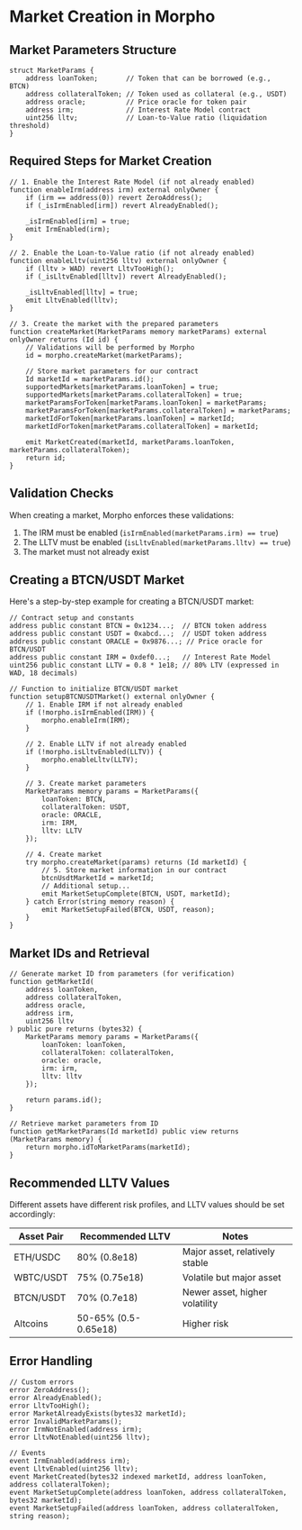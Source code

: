 # Market Creation in Morpho

## Market Parameters Structure

```solidity
struct MarketParams {
    address loanToken;       // Token that can be borrowed (e.g., BTCN)
    address collateralToken; // Token used as collateral (e.g., USDT)
    address oracle;          // Price oracle for token pair
    address irm;             // Interest Rate Model contract
    uint256 lltv;            // Loan-to-Value ratio (liquidation threshold)
}
```

## Required Steps for Market Creation

```solidity
// 1. Enable the Interest Rate Model (if not already enabled)
function enableIrm(address irm) external onlyOwner {
    if (irm == address(0)) revert ZeroAddress();
    if (_isIrmEnabled[irm]) revert AlreadyEnabled();
    
    _isIrmEnabled[irm] = true;
    emit IrmEnabled(irm);
}

// 2. Enable the Loan-to-Value ratio (if not already enabled)
function enableLltv(uint256 lltv) external onlyOwner {
    if (lltv > WAD) revert LltvTooHigh();
    if (_isLltvEnabled[lltv]) revert AlreadyEnabled();
    
    _isLltvEnabled[lltv] = true;
    emit LltvEnabled(lltv);
}

// 3. Create the market with the prepared parameters
function createMarket(MarketParams memory marketParams) external onlyOwner returns (Id id) {
    // Validations will be performed by Morpho
    id = morpho.createMarket(marketParams);
    
    // Store market parameters for our contract
    Id marketId = marketParams.id();
    supportedMarkets[marketParams.loanToken] = true;
    supportedMarkets[marketParams.collateralToken] = true;
    marketParamsForToken[marketParams.loanToken] = marketParams;
    marketParamsForToken[marketParams.collateralToken] = marketParams;
    marketIdForToken[marketParams.loanToken] = marketId;
    marketIdForToken[marketParams.collateralToken] = marketId;
    
    emit MarketCreated(marketId, marketParams.loanToken, marketParams.collateralToken);
    return id;
}
```

## Validation Checks

When creating a market, Morpho enforces these validations:

1. The IRM must be enabled (`isIrmEnabled(marketParams.irm) == true`)
2. The LLTV must be enabled (`isLltvEnabled(marketParams.lltv) == true`)
3. The market must not already exist

## Creating a BTCN/USDT Market

Here's a step-by-step example for creating a BTCN/USDT market:

```solidity
// Contract setup and constants
address public constant BTCN = 0x1234...;  // BTCN token address
address public constant USDT = 0xabcd...;  // USDT token address
address public constant ORACLE = 0x9876...; // Price oracle for BTCN/USDT
address public constant IRM = 0xdef0...;   // Interest Rate Model
uint256 public constant LLTV = 0.8 * 1e18; // 80% LTV (expressed in WAD, 18 decimals)

// Function to initialize BTCN/USDT market
function setupBTCNUSDTMarket() external onlyOwner {
    // 1. Enable IRM if not already enabled
    if (!morpho.isIrmEnabled(IRM)) {
        morpho.enableIrm(IRM);
    }
    
    // 2. Enable LLTV if not already enabled
    if (!morpho.isLltvEnabled(LLTV)) {
        morpho.enableLltv(LLTV);
    }
    
    // 3. Create market parameters
    MarketParams memory params = MarketParams({
        loanToken: BTCN,
        collateralToken: USDT,
        oracle: ORACLE,
        irm: IRM,
        lltv: LLTV
    });
    
    // 4. Create market
    try morpho.createMarket(params) returns (Id marketId) {
        // 5. Store market information in our contract
        btcnUsdtMarketId = marketId;
        // Additional setup...
        emit MarketSetupComplete(BTCN, USDT, marketId);
    } catch Error(string memory reason) {
        emit MarketSetupFailed(BTCN, USDT, reason);
    }
}
```

## Market IDs and Retrieval

```solidity
// Generate market ID from parameters (for verification)
function getMarketId(
    address loanToken,
    address collateralToken,
    address oracle,
    address irm,
    uint256 lltv
) public pure returns (bytes32) {
    MarketParams memory params = MarketParams({
        loanToken: loanToken,
        collateralToken: collateralToken,
        oracle: oracle,
        irm: irm,
        lltv: lltv
    });
    
    return params.id();
}

// Retrieve market parameters from ID
function getMarketParams(Id marketId) public view returns (MarketParams memory) {
    return morpho.idToMarketParams(marketId);
}
```

## Recommended LLTV Values

Different assets have different risk profiles, and LLTV values should be set accordingly:

| Asset Pair | Recommended LLTV | Notes |
|------------|------------------|-------|
| ETH/USDC   | 80% (0.8e18)     | Major asset, relatively stable |
| WBTC/USDT  | 75% (0.75e18)    | Volatile but major asset |
| BTCN/USDT  | 70% (0.7e18)     | Newer asset, higher volatility |
| Altcoins   | 50-65% (0.5-0.65e18) | Higher risk |

## Error Handling

```solidity
// Custom errors
error ZeroAddress();
error AlreadyEnabled();
error LltvTooHigh();
error MarketAlreadyExists(bytes32 marketId);
error InvalidMarketParams();
error IrmNotEnabled(address irm);
error LltvNotEnabled(uint256 lltv);

// Events
event IrmEnabled(address irm);
event LltvEnabled(uint256 lltv);
event MarketCreated(bytes32 indexed marketId, address loanToken, address collateralToken);
event MarketSetupComplete(address loanToken, address collateralToken, bytes32 marketId);
event MarketSetupFailed(address loanToken, address collateralToken, string reason);
``` 
